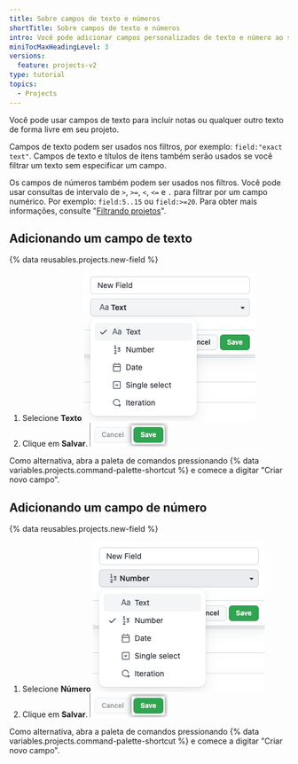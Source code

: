 ```yaml
---
title: Sobre campos de texto e números
shortTitle: Sobre campos de texto e números
intro: Você pode adicionar campos personalizados de texto e número ao seu projeto.
miniTocMaxHeadingLevel: 3
versions:
  feature: projects-v2
type: tutorial
topics:
  - Projects
---
```


Você pode usar campos de texto para incluir notas ou qualquer outro texto de forma livre em seu projeto.

Campos de texto podem ser usados nos filtros, por exemplo: `field:"exact text"`. Campos de texto e títulos de itens também serão usados se você filtrar um texto sem especificar um campo.

Os campos de números também podem ser usados nos filtros. Você pode usar consultas de intervalo de `>`, `>=`, `<`, `<=` e `.` para filtrar por um campo numérico. Por exemplo: `field:5..15` ou `field:>=20`. Para obter mais informações, consulte "[Filtrando projetos](/issues/planning-and-tracking-with-projects/customizing-views-in-your-project/filtering-projects)".

## Adicionando um campo de texto

{% data reusables.projects.new-field %}
1. Selecione **Texto** ![Captura de tela que mostra a opção de texto](/assets/images/help/projects-v2/new-field-text.png)
1. Clique em **Salvar**. ![Captura de tela que mostra o botão salvar](/assets/images/help/projects-v2/new-field-save.png)

Como alternativa, abra a paleta de comandos pressionando {% data variables.projects.command-palette-shortcut %} e comece a digitar "Criar novo campo".

## Adicionando um campo de número

{% data reusables.projects.new-field %}
1. Selecione **Número** ![Captura de tela que mostra a opção número](/assets/images/help/projects-v2/new-field-number.png)
1. Clique em **Salvar**. ![Captura de tela que mostra o botão salvar](/assets/images/help/projects-v2/new-field-save.png)

Como alternativa, abra a paleta de comandos pressionando {% data variables.projects.command-palette-shortcut %} e comece a digitar "Criar novo campo".
